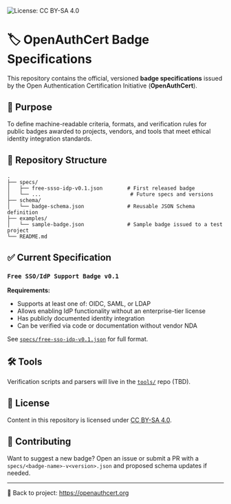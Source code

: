 ![License: CC BY-SA 4.0](https://img.shields.io/badge/License-CC%20BY--SA%204.0-lightgrey.svg)

# 🏷️ OpenAuthCert Badge Specifications

This repository contains the official, versioned **badge specifications** issued by the Open Authentication Certification Initiative (**OpenAuthCert**).

## 📜 Purpose
To define machine-readable criteria, formats, and verification rules for public badges awarded to projects, vendors, and tools that meet ethical identity integration standards.

## 📂 Repository Structure
```
.
├── specs/
│   ├── free-ssso-idp-v0.1.json        # First released badge
│   └── ...                             # Future specs and versions
├── schema/
│   └── badge-schema.json              # Reusable JSON Schema definition
├── examples/
│   └── sample-badge.json              # Sample badge issued to a test project
└── README.md
```

## ✅ Current Specification
### `Free SSO/IdP Support Badge v0.1`
**Requirements:**
- Supports at least one of: OIDC, SAML, or LDAP
- Allows enabling IdP functionality without an enterprise-tier license
- Has publicly documented identity integration
- Can be verified via code or documentation without vendor NDA

See [`specs/free-sso-idp-v0.1.json`](specs/free-sso-idp-v0.1.json) for full format.

## 🛠️ Tools
Verification scripts and parsers will live in the [`tools/`](../tools/) repo (TBD).

## 📄 License
Content in this repository is licensed under [CC BY-SA 4.0](https://creativecommons.org/licenses/by-sa/4.0/).

## 🤝 Contributing
Want to suggest a new badge? Open an issue or submit a PR with a `specs/<badge-name>-v<version>.json` and proposed schema updates if needed.

---

🔗 Back to project: https://openauthcert.org
